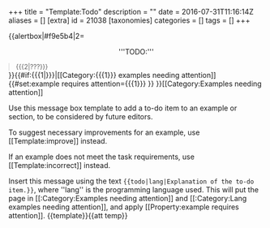 +++
title = "Template:Todo"
description = ""
date = 2016-07-31T11:16:14Z
aliases = []
[extra]
id = 21038
[taxonomies]
categories = []
tags = []
+++

{{alertbox|#f9e5b4|2=<div style="text-align:center">'''TODO:'''</div>
<blockquote style="margin:0;font-size:90%">{{{2|???}}}</blockquote>}}<includeonly>{{#if:{{{1|}}}|[[Category:{{{1}}} examples needing attention]]{{#set:example requires attention={{{1}}} }} }}[[Category:Examples needing attention]]</includeonly><noinclude>

Use this message box template to add a to-do item to an example or section, to be considered by future editors.

To suggest necessary improvements for an example, use [[Template:improve]] instead.

If an example does not meet the task requirements, use [[Template:incorrect]] instead.

Insert this message using the text  <code><nowiki>{{todo|lang|Explanation of the to-do item.}}</nowiki></code>, where ''lang'' is the programming language used.  This will put the page in [[:Category:Examples needing attention]] and [[:Category:Lang examples needing attention]], and apply [[Property:example requires attention]].
{{template}}{{att temp}}</noinclude>
